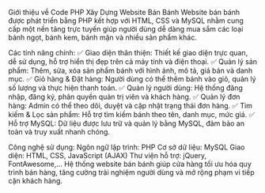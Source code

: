 Giới thiệu về Code PHP Xây Dựng Website Bán Bánh
Website bán bánh được phát triển bằng PHP kết hợp với HTML, CSS và MySQL nhằm cung cấp một nền tảng trực tuyến giúp người dùng dễ dàng mua sắm các loại bánh ngọt, bánh kem, bánh mặn và nhiều sản phẩm khác.

Các tính năng chính:
✅ Giao diện thân thiện: Thiết kế giao diện trực quan, dễ sử dụng, hỗ trợ hiển thị đẹp trên cả máy tính và điện thoại.
✅ Quản lý sản phẩm: Thêm, sửa, xóa sản phẩm bánh với hình ảnh, mô tả, giá bán và danh mục.
✅ Giỏ hàng & Đặt hàng: Người dùng có thể thêm bánh vào giỏ, quản lý số lượng và thực hiện thanh toán.
✅ Quản lý người dùng: Hệ thống đăng nhập, đăng ký, phân quyền quản trị viên và khách hàng.
✅ Quản lý đơn hàng: Admin có thể theo dõi, duyệt và cập nhật trạng thái đơn hàng.
✅ Tìm kiếm & Lọc sản phẩm: Hỗ trợ tìm kiếm bánh theo tên, danh mục, mức giá.
✅ Hỗ trợ MySQL: Dữ liệu được lưu trữ và quản lý bằng MySQL, đảm bảo an toàn và truy xuất nhanh chóng.

Công nghệ sử dụng:
Ngôn ngữ lập trình: PHP 
Cơ sở dữ liệu: MySQL
Giao diện: HTML, CSS, JavaScript (AJAX)
Thư viện hỗ trợ: jQuery, FontAwesome,...
Hệ thống website bán bánh giúp cửa hàng tối ưu hóa quy trình bán hàng, tăng cường trải nghiệm người dùng và mở rộng phạm vi tiếp cận khách hàng.
